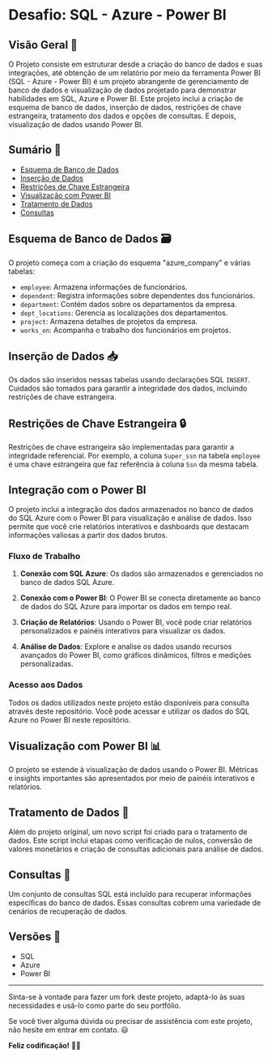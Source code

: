 # Desafio: SQL - Azure - Power BI

## Visão Geral 🚀

  O Projeto consiste em estruturar desde a criação do banco de dados e suas integrações, até obtenção de um relatório por meio da ferramenta Power BI (SQL - Azure - Power BI) é um projeto abrangente de gerenciamento de banco de dados e visualização de dados projetado para demonstrar habilidades em SQL, Azure e Power BI. Este projeto inclui a criação de esquema de banco de dados, inserção de dados, restrições de chave estrangeira, tratamento dos dados e opções de consultas. E depois, visualização de dados usando Power BI.

## Sumário 📑

- [Esquema de Banco de Dados](#esquema-de-banco-de-dados)
- [Inserção de Dados](#inserção-de-dados)
- [Restrições de Chave Estrangeira](#restrições-de-chave-estrangeira)
- [Visualização com Power BI](#visualização-com-power-bi)
- [Tratamento de Dados](#tratamento-de-dados)
- [Consultas](#consultas)

## Esquema de Banco de Dados 🗃️

O projeto começa com a criação do esquema "azure_company" e várias tabelas:

- `employee`: Armazena informações de funcionários.
- `dependent`: Registra informações sobre dependentes dos funcionários.
- `department`: Contém dados sobre os departamentos da empresa.
- `dept_locations`: Gerencia as localizações dos departamentos.
- `project`: Armazena detalhes de projetos da empresa.
- `works_on`: Acompanha o trabalho dos funcionários em projetos.

## Inserção de Dados 📥

Os dados são inseridos nessas tabelas usando declarações SQL `INSERT`. Cuidados são tomados para garantir a integridade dos dados, incluindo restrições de chave estrangeira.

## Restrições de Chave Estrangeira 🔒

Restrições de chave estrangeira são implementadas para garantir a integridade referencial. Por exemplo, a coluna `Super_ssn` na tabela `employee` é uma chave estrangeira que faz referência à coluna `Ssn` da mesma tabela.

## Integração com o Power BI

O projeto inclui a integração dos dados armazenados no banco de dados do SQL Azure com o Power BI para visualização e análise de dados. Isso permite que você crie relatórios interativos e dashboards que destacam informações valiosas a partir dos dados brutos.

### Fluxo de Trabalho

1. **Conexão com SQL Azure**: Os dados são armazenados e gerenciados no banco de dados SQL Azure.

2. **Conexão com o Power BI**: O Power BI se conecta diretamente ao banco de dados do SQL Azure para importar os dados em tempo real.

3. **Criação de Relatórios**: Usando o Power BI, você pode criar relatórios personalizados e painéis interativos para visualizar os dados.

4. **Análise de Dados**: Explore e analise os dados usando recursos avançados do Power BI, como gráficos dinâmicos, filtros e medições personalizadas.

### Acesso aos Dados

Todos os dados utilizados neste projeto estão disponíveis para consulta através deste repositório. Você pode acessar e utilizar os dados do SQL Azure no Power BI neste repositório.



## Visualização com Power BI 📊

O projeto se estende à visualização de dados usando o Power BI. Métricas e insights importantes são apresentados por meio de painéis interativos e relatórios.

## Tratamento de Dados 🧹

Além do projeto original, um novo script foi criado para o tratamento de dados. Este script inclui etapas como verificação de nulos, conversão de valores monetários e criação de consultas adicionais para análise de dados.

## Consultas 📝

Um conjunto de consultas SQL está incluído para recuperar informações específicas do banco de dados. Essas consultas cobrem uma variedade de cenários de recuperação de dados.


## Versões 🌟

- SQL
- Azure
- Power BI

---

Sinta-se à vontade para fazer um fork deste projeto, adaptá-lo às suas necessidades e usá-lo como parte do seu portfólio.

Se você tiver alguma dúvida ou precisar de assistência com este projeto, não hesite em entrar em contato. 😃

**Feliz codificação!** 🚀🔥
